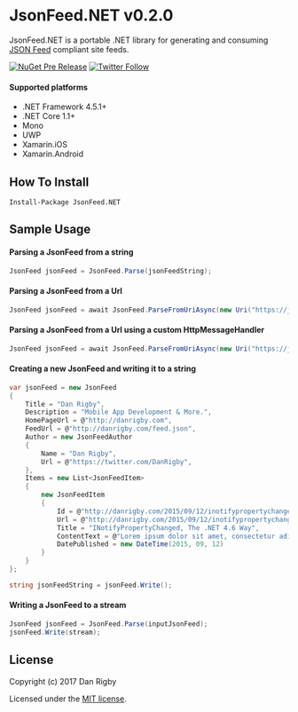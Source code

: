 JsonFeed.NET v0.2.0
==============

JsonFeed.NET is a portable .NET library for generating and consuming [JSON Feed](https://jsonfeed.org/) compliant site feeds.

 [![NuGet Pre Release](https://img.shields.io/nuget/vpre/JsonFeed.NET.svg?style=plastic)](https://www.nuget.org/packages/JsonFeed.NET) [![Twitter Follow](https://img.shields.io/twitter/follow/DanRigby.svg?style=plastic)](https://twitter.com/DanRigby)

#### Supported platforms
* .NET Framework 4.5.1+
* .NET Core 1.1+
* Mono
* UWP
* Xamarin.iOS
* Xamarin.Android

## How To Install

`Install-Package JsonFeed.NET`

## Sample Usage

#### Parsing a JsonFeed from a string
```csharp
JsonFeed jsonFeed = JsonFeed.Parse(jsonFeedString);
```

#### Parsing a JsonFeed from a Url
```csharp
JsonFeed jsonFeed = await JsonFeed.ParseFromUriAsync(new Uri("https://jsonfeed.org/feed.json"));
```

#### Parsing a JsonFeed from a Url using a custom HttpMessageHandler
```csharp
JsonFeed jsonFeed = await JsonFeed.ParseFromUriAsync(new Uri("https://jsonfeed.org/feed.json"), new HttpClientHandler());
```

#### Creating a new JsonFeed and writing it to a string

```csharp
var jsonFeed = new JsonFeed
{
    Title = "Dan Rigby",
    Description = "Mobile App Development & More.",
    HomePageUrl = @"http://danrigby.com",
    FeedUrl = @"http://danrigby.com/feed.json",
    Author = new JsonFeedAuthor
    {
        Name = "Dan Rigby",
        Url = @"https://twitter.com/DanRigby",
    },
    Items = new List<JsonFeedItem>
    {
        new JsonFeedItem
        {
            Id = @"http://danrigby.com/2015/09/12/inotifypropertychanged-the-net-4-6-way/",
            Url = @"http://danrigby.com/2015/09/12/inotifypropertychanged-the-net-4-6-way/",
            Title = "INotifyPropertyChanged, The .NET 4.6 Way",
            ContentText = @"Lorem ipsum dolor sit amet, consectetur adipiscing elit.",
            DatePublished = new DateTime(2015, 09, 12)
        }
    }
};

string jsonFeedString = jsonFeed.Write();
```

#### Writing a JsonFeed to a stream

```csharp
JsonFeed jsonFeed = JsonFeed.Parse(inputJsonFeed);
jsonFeed.Write(stream);
```

## License

Copyright (c) 2017 Dan Rigby

Licensed under the [MIT license](https://github.com/DanRigby/JsonFeed.Net/blob/master/LICENSE).
